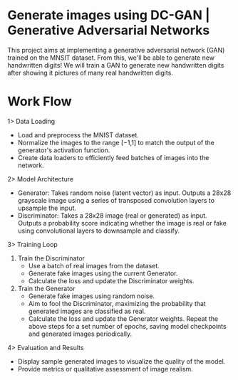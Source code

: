 # Generate images using DC-GAN | Generative Adversarial Networks
This project aims at implementing a generative adversarial network (GAN) trained on the MNSIT dataset. From this, we'll be able to generate new handwritten digits! We will train a GAN to generate new handwritten digits after showing it pictures of many real handwritten digits.

# Work Flow

1> Data Loading
   * Load and preprocess the MNIST dataset.
   * Normalize the images to the range [−1,1] to match the output of the generator's activation function.
   * Create data loaders to efficiently feed batches of images into the network.
     
2> Model Architecture
   * Generator: Takes random noise (latent vector) as input. Outputs a 28x28 grayscale image using a series of
     transposed convolution layers to upsample the input.
   * Discriminator: Takes a 28x28 image (real or generated) as input. Outputs a probability score indicating whether       the image is real or fake using convolutional layers to downsample and classify.
     
3> Training Loop
1. Train the Discriminator
      * Use a batch of real images from the dataset.
      * Generate fake images using the current Generator.
      * Calculate the loss and update the Discriminator weights.
2. Train the Generator
      * Generate fake images using random noise.
      * Aim to fool the Discriminator, maximizing the probability that generated images are classified as real.
      * Calculate the loss and update the Generator weights.
Repeat the above steps for a set number of epochs, saving model checkpoints and generated images periodically.
   
4> Evaluation and Results
   * Display sample generated images to visualize the quality of the model.
   * Provide metrics or qualitative assessment of image realism.
  



